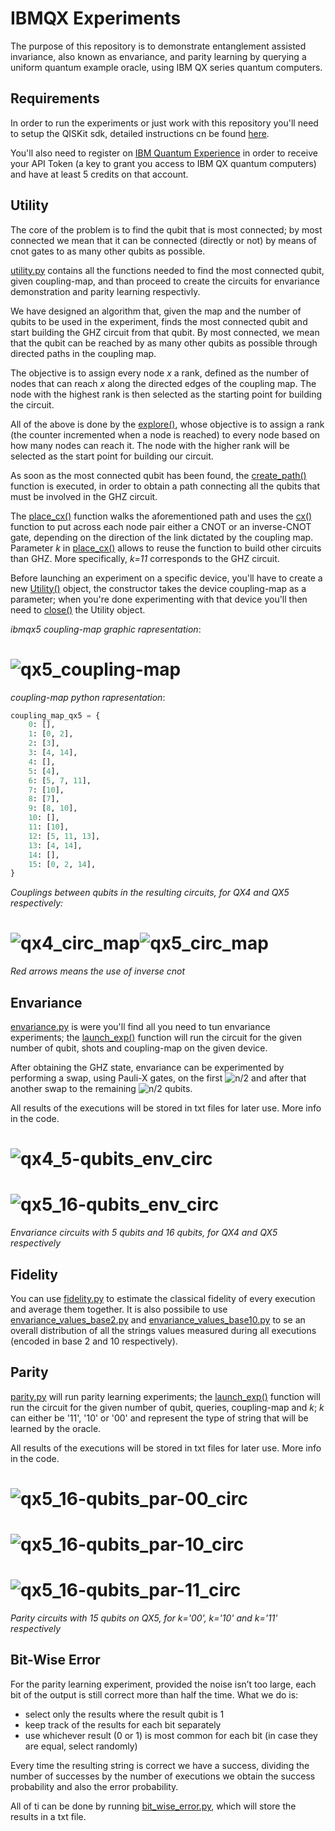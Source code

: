 # IBMQX Experiments
The purpose of this repository is to demonstrate entanglement assisted invariance,
also known as envariance, and parity learning by querying a uniform quantum example oracle,
using IBM QX series quantum computers.

## Requirements

In order to run the experiments or just work with this repository you'll need to setup
the QISKit sdk, detailed instructions cn be found
[here](https://github.com/QISKit/qiskit-sdk-py/blob/master/doc/install.rst#3.1-Setup-the-environment).

You'll also need to register on [IBM Quantum Experience](https://quantumexperience.ng.bluemix.net/qx/community)
in order to receive your API Token (a key to grant you access to IBM QX quantum computers)
and have at least 5 credits on that account.

## Utility

The core of the problem is to find the qubit that is most connected;
by most connected we mean that it can be connected (directly or not) by means of cnot gates
to as many other qubits as possible.

[utility.py](https://github.com/DavideFrr/ibmqx_experiments/blob/master/utility.py)
contains all the functions needed to find the most connected qubit, given coupling-map,
and than proceed to create the circuits for envariance demonstration and parity learning respectivly.

We have designed an algorithm that, given the map and the number of qubits to be used in the experiment,
finds the most connected qubit and start building the GHZ circuit from that qubit. By most connected,
we mean that the qubit can be reached by as many other qubits as possible
through directed paths in the coupling map.

The objective is to assign every node _x_ a rank, defined as the number of nodes
that can reach _x_ along the directed edges of the coupling map.
The node with the highest rank is then selected as the starting point for building the circuit.

All of the above is done by the [explore()](https://github.com/DavideFrr/ibmqx_experiments/blob/c833012d024cae1ddff7849a5ce2d1fddcb93d0f/utility.py#L51),
whose objective is to assign a rank (the counter incremented when a node is reached) to
every node based on how many nodes can reach it. The node with the higher rank will be
selected as the start point for building our circuit.

As soon as the most connected qubit has been found, the [create_path()](https://github.com/DavideFrr/ibmqx_experiments/blob/c833012d024cae1ddff7849a5ce2d1fddcb93d0f/utility.py#L93)
function is executed, in order to obtain a path connecting all the qubits
that must be involved in the GHZ circuit.

The [place_cx()](https://github.com/DavideFrr/ibmqx_experiments/blob/bf9b5f02a8f7566aa09397f3e151dfa71b35d6c2/utility.py#L130)
function walks the aforementioned path and uses the [cx()](https://github.com/DavideFrr/ibmqx_experiments/blob/bf9b5f02a8f7566aa09397f3e151dfa71b35d6c2/utility.py#L114)
function to put across each node pair either a CNOT or an inverse-CNOT gate,
depending on the direction of the link dictated by the coupling map.
Parameter _k_ in [place_cx()](https://github.com/DavideFrr/ibmqx_experiments/blob/bf9b5f02a8f7566aa09397f3e151dfa71b35d6c2/utility.py#L130)
allows to reuse the function to build other circuits
than GHZ. More specifically, _k=11_ corresponds to the GHZ circuit.

Before launching an experiment on a specific device, you'll have to create a new [Utility()](https://github.com/DavideFrr/ibmqx_experiments/blob/bf9b5f02a8f7566aa09397f3e151dfa71b35d6c2/utility.py#L18)
object, the constructor takes the device coupling-map as a parameter;
when you're done experimenting with that device you'll
then need to [close()](https://github.com/DavideFrr/ibmqx_experiments/blob/bf9b5f02a8f7566aa09397f3e151dfa71b35d6c2/utility.py#L44)
the Utility object.

_ibmqx5 coupling-map graphic rapresentation_:
# ![qx5_coupling-map](images/qx5_coupling-map.png)

_coupling-map python rapresentation_:
```python
coupling_map_qx5 = {
    0: [],
    1: [0, 2],
    2: [3],
    3: [4, 14],
    4: [],
    5: [4],
    6: [5, 7, 11],
    7: [10],
    8: [7],
    9: [8, 10],
    10: [],
    11: [10],
    12: [5, 11, 13],
    13: [4, 14],
    14: [],
    15: [0, 2, 14],
}
```


_Couplings between qubits in the resulting circuits, for QX4 and QX5 respectively:_
# ![qx4_circ_map](images/qx4_circ_map.png)![qx5_circ_map](images/qx5_circ_map.png)
_Red arrows means the use of inverse cnot_

## Envariance

[envariance.py](https://github.com/DavideFrr/ibmqx_experiments/blob/master/envariance.py)
is were you'll find all you need to tun envariance experiments; the [launch_exp()](https://github.com/DavideFrr/ibmqx_experiments/blob/bf9b5f02a8f7566aa09397f3e151dfa71b35d6c2/envariance.py#L99)
function will run the circuit for the given number of qubit, shots and coupling-map on the given
device.

After obtaining the GHZ state, envariance can be experimented by performing a swap,
using Pauli-X gates, on the first
![n/2](http://latex.codecogs.com/gif.latex?\left&space;\lceil&space;n/2&space;\right&space;\rceil)
and after that another swap to the remaining
![n/2](http://latex.codecogs.com/gif.latex?\left&space;\lfloor&space;n/2&space;\right&space;\rfloor)
qubits.

All results of the executions will be stored in txt files for later use.
More info in the code.

# ![qx4_5-qubits_env_circ](images/qx4_5-qubits_env_circ.png)
# ![qx5_16-qubits_env_circ](images/qx5_16-qubits_env_circ.png)
_Envariance circuits with 5 qubits and 16 qubits, for QX4 and QX5 respectively_

## Fidelity

You can use [fidelity.py](https://github.com/DavideFrr/ibmqx_experiments/blob/master/fidelity.py)
to estimate the classical fidelity of every execution and average them together. It is also possibile to
use [envariance_values_base2.py](https://github.com/DavideFrr/ibmqx_experiments/blob/master/envariance_values_base2.py)
and [envariance_values_base10.py](https://github.com/DavideFrr/ibmqx_experiments/blob/master/envariance_values_base10.py)
to se an overall distribution of
all the strings values measured during all executions (encoded in base 2 and 10 respectively).

## Parity

[parity.py](https://github.com/DavideFrr/ibmqx_experiments/blob/master/parity.py)
will run parity learning experiments; the [launch_exp()](https://github.com/DavideFrr/ibmqx_experiments/blob/bf9b5f02a8f7566aa09397f3e151dfa71b35d6c2/parity.py#L99)
function will run the circuit for the given number of qubit, queries, coupling-map and _k_;
_k_ can either be '11', '10' or '00' and represent the type of string that will be learned
by the oracle.

All results of the executions will be stored in txt files for later use.
More info in the code.

# ![qx5_16-qubits_par-00_circ](images/qx5_16-qubits_par-00_circ.png)
# ![qx5_16-qubits_par-10_circ](images/qx5_16-qubits_par-10_circ.png)
# ![qx5_16-qubits_par-11_circ](images/qx5_16-qubits_par-11_circ.png)
_Parity circuits with 15 qubits on QX5, for k='00', k='10' and k='11' respectively_

## Bit-Wise Error

For the parity learning experiment, provided the noise isn’t too large,
each bit of the output is still correct more than half the time. What we do is:
- select only the results where the result qubit is 1
- keep track of the results for each bit separately
- use whichever result (0 or 1) is most common for each bit
(in case they are equal, select randomly)

Every time the resulting string is correct we have a success, dividing
the number of successes by the number of executions we obtain the success probability
and also the error probability.

All of ti can be done by running [bit_wise_error.py](https://github.com/DavideFrr/ibmqx_experiments/blob/master/bit_wise_error.py),
which will store the results in a txt file.
